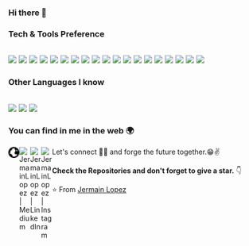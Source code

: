 ### Hi there 👋

<!--
**JermainLopez/JermainLopez** is a ✨ _special_ ✨ repository because its `README.md` (this file) appears on your GitHub profile.

Here are some ideas to get you started:

- 🔭 I’m currently working on ...
- 🌱 I’m currently learning ...
- 👯 I’m looking to collaborate on ...
- 🤔 I’m looking for help with ...
- 💬 Ask me about ...
- 📫 How to reach me: ...
- 😄 Pronouns: ...
- ⚡ Fun fact: ...
-->




### Tech & Tools Preference

<img src = "https://img.shields.io/badge/-HTML5-E34F26?style=flat&logo=html5&logoColor=white"> <img src = "https://img.shields.io/badge/-CSS3-1572B6?style=flat&logo=css3&logoColor=white">
<img src="https://img.shields.io/badge/-Bootstrap-563D7C?style=flat&logo=bootstrap&logoColor=white">
<img src="https://img.shields.io/badge/-JavaScript-eed718?style=flat&logo=javascript&logoColor=ffffff">
<img src="https://img.shields.io/badge/-Sass-cc6699?style=flat&logo=sass&logoColor=ffffff">
<img src="https://img.shields.io/badge/-React-000000?style=flat&logo=react&logoColor=00c8ff">
<img src="https://img.shields.io/badge/-MongoDB-4DB33D?style=flat&logo=mongodb&logoColor=FFFFFF">
<img src="https://img.shields.io/badge/-GraphQL-e535ab?style=flat&logo=graphql&logoColor=FFFFFF">
<img src="https://img.shields.io/badge/-MySQL-F29111?style=flat&logo=mysql&logoColor=FFFFFF">
<img src="https://img.shields.io/badge/-Express.js-787878?style=flat">
<img src="https://img.shields.io/badge/-Node.js-3C873A?style=flat&logo=Node.js&logoColor=white">
<img src="https://img.shields.io/badge/-Firebase-FFA611?style=flat&logo=firebase&logoColor=FFFFFF">
<img src="http://img.shields.io/badge/-Google%20Cloud%20Platform-4285F4?style=flat&logo=google%20cloud&logoColor=white">
<img src="https://img.shields.io/badge/-Progressive Web Apps-5A0FC8?style=flat">
<img src="http://img.shields.io/badge/-Git-F1502F?style=flat&logo=git&logoColor=FFFFFF">
<img src="http://img.shields.io/badge/-Github-000000?style=flat&logo=github&logoColor=FFFFFF">
<img src="http://img.shields.io/badge/-VS%20Code-007ACC?style=flat&logo=visual%20studio%20code&logoColor=white">
<img src="http://img.shields.io/badge/-Heroku-430098?style=flat&logo=heroku&logoColor=white">
<img src="http://img.shields.io/badge/-Vercel-black?style=flat&logo=vercel&logoColor=white">
---
### Other Languages I know
<img src="http://img.shields.io/badge/-Java-F89820?style=flat&logo=java&logoColor=white"> <img src="https://img.shields.io/badge/-C%20&%20C++-659ad2?style=flat&logo=c%2B%2B&logoColor=ffffff"> <img src="https://img.shields.io/badge/-Python-black?style=flat&logo=python&logoColor=white"> 
---
### You can find in me in the web 🌍
[<img align="left" alt="JermainLopez" width="22px" src="https://raw.githubusercontent.com/iconic/open-iconic/master/svg/globe.svg" />][website]
[<img align="left" alt="JermainLopez | Medium" width="22px" src="https://cdn.jsdelivr.net/npm/simple-icons@v3/icons/medium.svg" />][youtube]
[<img align="left" alt="JermainLopez | LinkedIn" width="22px" src="https://cdn.jsdelivr.net/npm/simple-icons@v3/icons/linkedin.svg" />][linkedin]
[<img align="left" alt="JermainLopez | Instagram" width="22px" src="https://cdn.jsdelivr.net/npm/simple-icons@v3/icons/instagram.svg" />][instagram]

Let's connect 👨‍💻 and forge the future together.😁✌

**Check the Repositories and don't forget to give a star.** 👇

:star: From [Jermain Lopez](https://www.facebook.com/jermain.lopez)

[website]: https://github.com/JermainLopez
[youtube]: https://www.youtube.com/channel/UCf5Z1IrR5dZPXLaK7Q2DHeA
[instagram]: https://www.instagram.com/jermain_lopez/
[linkedin]: https://www.linkedin.com/in/jefry-jermain-lópez-andino-91bb29122
